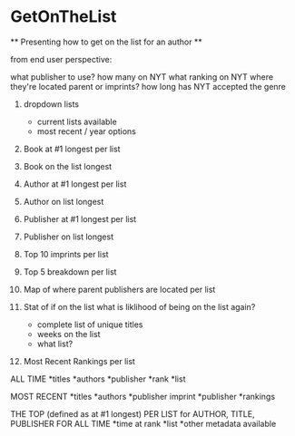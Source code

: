 # GetOnTheList

** Presenting how to get on the list for an author **

from end user perspective:

what publisher to use?
  how many on NYT
  what ranking on NYT
  where they're located
    parent or imprints?
how long has NYT accepted the genre



1) dropdown lists   
    * current lists available
    * most recent / year options

2) Book at #1 longest per list
3) Book on the list longest
4) Author at #1 longest per list
5) Author on list longest
6) Publisher at #1 longest per list
7) Publisher on list longest
8) Top 10 imprints per list
9) Top 5 breakdown per list
10) Map of where parent publishers are located per list
11) Stat of if on the list what is liklihood of being on the list again?
    * complete list of unique titles 
    * weeks on the list
    * what list?
12) Most Recent Rankings per list




ALL TIME
*titles
*authors
*publisher
*rank
*list



MOST RECENT
*titles
*authors
*publisher imprint
*publisher
*rankings


THE TOP (defined as at #1 longest) PER LIST for AUTHOR, TITLE, PUBLISHER FOR ALL TIME
*time at rank
*list
*other metadata available



  
